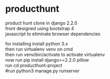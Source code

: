 # producthunt


product hunt clone in django 2.2.0 <br>
front designed using bootstrap 4 <br>
javascript to eliminate browser dependencies <br>


for installing install python 3.x <br>
then run virtualenv venv on cmd <br>
then run venv/bin/activate to activate virtualenv <br>
now run pip install django==2.2.0 pillow <br>
run cd producthunt-project <br>
#run python3 manage.py runserver <br>
